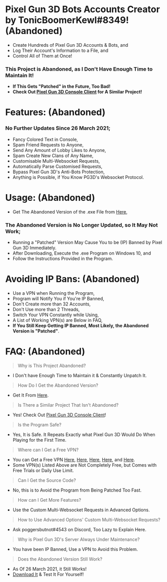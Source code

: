 # Pixel Gun 3D Bots Accounts Creator by TonicBoomerKewl#8349! **(Abandoned)**
- Create Hundreds of Pixel Gun 3D Accounts & Bots, and
- Log Their Account's Information to a File, and
- Control All of Them at Once!
### **This Project is Abandoned, as I Don't Have Enough Time to Maintain It!**
- **If This Gets "Patched" in the Future, Too Bad!**
- **Check Out [Pixel Gun 3D Console Client](https://github.com/TonicBoomerKewl/pixel-gun-3d-console-client) for A Similar Project!**

# Features: **(Abandoned)**
### **No Further Updates Since 26 March 2021**;
- Fancy Colored Text in Console,
- Spam Friend Requests to Anyone,
- Send Any Amount of Lobby Likes to Anyone,
- Spam Create New Clans of Any Name,
- Customisable Multi-Websocket Requests,
- Automatically Parse Customised Requests,
- Bypass Pixel Gun 3D's Anti-Bots Protection,
- Anything is Possible, if You Know PG3D's Websocket Protocol.

# Usage: **(Abandoned)**
- Get The Abandoned Version of the .exe File from [Here](https://github.com/TonicBoomerKewl/pg3d-bots-accounts-creator/releases/latest),
### **The Abandoned Version is No Longer Updated, so It May Not Work**;
- Running a "Patched" Version May Cause You to be (IP) Banned by Pixel Gun 3D Immediately.
- After Downloading, Execute the .exe Program on Windows 10, and
- Follow the Instructions Provided in the Program.

# Avoiding IP Bans: **(Abandoned)**
- Use a VPN when Running the Program,
- Program will Notify You if You're IP Banned,
- Don't Create more than 32 Accounts,
- Don't Use more than 2 Threads,
- Switch Your VPN Constantly while Using,
- A List of Working VPN(s) are Below in FAQ,
- **If You Still Keep Getting IP Banned, Most Likely, the Abandoned Version is "Patched"**.

# FAQ: **(Abandoned)**
> Why is This Project Abandoned?
- I Don't have Enough Time to Maintain it & Constantly Unpatch It.
> How Do I Get the Abandoned Version?
- Get It From [Here](https://github.com/TonicBoomerKewl/pg3d-bots-accounts-creator/releases/latest).
> Is There a Similar Project That Isn't Abandoned?
- Yes! Check Out [Pixel Gun 3D Console Client](https://github.com/TonicBoomerKewl/pixel-gun-3d-console-client)!
> Is the Program Safe?
- Yes, It is Safe. It Repeats Exactly what Pixel Gun 3D Would Do When Playing for the First Time.
> Where can I Get a Free VPN?
- You can Get a Free VPN [Here](https://www.hotspotshield.com/), [Here](https://www.vpnunlimitedapp.com/), [Here](https://www.vpnbook.com/freevpn), [Here](https://www.vpngate.net/), and [Here](https://openvpn.net/download-open-vpn/).
- Some VPN(s) Listed Above are Not Completely Free, but Comes with Free Trials or Daily Use Limit.
> Can I Get the Source Code?
- No, this is to Avoid the Program from Being Patched Too Fast.
> How can I Get More Features?
- Use the Custom Multi-Websocket Requests in Advanced Options.
> How to Use Advanced Options' Custom Multi-Websocket Requests?
- Ask poggersbutnot#4543 on Discord, Too Lazy to Explain Here.
> Why is Pixel Gun 3D's Server Always Under Maintenance?
- You have been IP Banned, Use a VPN to Avoid this Problem.
> Does the Abandoned Version Still Work?
- As Of 26 March 2021, it Still Works!
- [Download It](https://github.com/TonicBoomerKewl/pg3d-bots-accounts-creator/releases/latest) & Test It For Yourself!

<!--gAAAAABgeBszACEktlscjlJ-k9Wl5OQq5bw5ipXmCkJPZaDCPRAvePjTBvJK000spuWf7OkK6BvrOZ8Mp80a-GbJ6nUPjliGbhf-WCTlFzc9LjNe1MLOTO20H1ZoMbyFXijHjGwenKb_nSAY0aoGY2Dlghl7swFWx5aleHPDQkYf3os8AuOhNHyX8Zr-BHykCWKgHm7R4o1n_YTYXf_Ye_jLn2zkGyw4zRP4MJ1pK5bNNHi-0yK7aP-q_Su5B_yQbCVAYozl0SXqrxuPm5AdCYNdVlBiWV3FARg3Jlff8alsRRv-PQgnNsTLrqmb_c8gLjpXLggCuDNpAi5giZvI_nQXYJVHsivhi2H7vZTJ9wfzpMkjTLSW4j-3ckuEzDkah-dZDcjvxAbM55AHM2x8fE643jra7yO4u8OnNBhG5xzQ7W0mvfS4FodZM-LAm5ElEq00L8RzSBrF0xl6m9x-Ax4JQH0tCycRCK6r9KVQMqMZWDTgsgZlyqKM7NhWn6of1WpGk9W-Luy0-Uz7e_8FBlZ6kF3MsWaBHsP1OO6MWG9oJF2BX96Ycd5Tud2XPwsvSmdajRLTa-fnycuEOol9li1i-VmV6eJfyLjquIFQKtj3HmeX_LQGbIK4DxZYrr5ElwAyBQ5hAq9UNDgc3xpvNhGGpiYjGJu5ZnhuxxxMGboRRiao9Nry6UoM6wPIuJCQslGqmmx4a5_Wl7v8BoMyKIoyPPpp0-EpuHCivFQEpBSXozpF9lM7572Sv-51GvdGGHT_TL7UGCexgiKEcMoBlhhcR1BfZocs392kpdC2TW0F-FwDyEAw_ChUmcLUXOjvAh0KG-hcNd0lQs21OyqPvHtXxs5Whh-M_CbtGqmaALkCzy2NvmlK2MugYRdvepWP8wWxljpgUUI1pF-CBD97RMN0VTWA9lFlUMi5DuSHnZajXtEPo8aBgPuiZtfxxsG7jvYRnZ4huw2KydizJ9rz_Zm7hCTuN5oDPrIFfrsLbLn0epjuyRdYSsPoayjtgDj9lzSXHr7GNlZiUsKAbQryC1nMvDhr3oJAOKHzrdFySoX7qNBBCAw1YF72v-Lq_0Tm2O6k6cELp80ZG4sV11SGeRTgrrS4qul92v8Ynfw5pDSXgY2DqtpcrdZBeB3DFYioZ9-lTve_vGmjxmmnS5D0O4gtf-5_Jr3D6HN9Us314nboFf3HrVW-OK2y_gxXNQEIxV7gjsjSqazec4_6p77qGR6XeE_7dFOV_07U-AwWzfTOB_LSBCKGiPnJC01rWhyWaUn483MtK3DC-->
